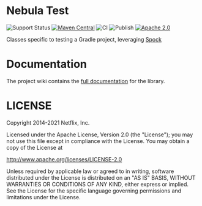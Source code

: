 Nebula Test
===========

![Support Status](https://img.shields.io/badge/nebula-active-green.svg)
[![Maven Central](https://img.shields.io/maven-central/v/com.netflix.nebula/nebula-test)](https://maven-badges.herokuapp.com/maven-central/com.netflix.nebula/nebula-test)
![CI](https://github.com/nebula-plugins/nebula-test/actions/workflows/ci.yml/badge.svg)
![Publish](https://github.com/nebula-plugins/nebula-test/actions/workflows/publish.yml/badge.svg)
[![Apache 2.0](https://img.shields.io/github/license/nebula-plugins/nebula-test.svg)](http://www.apache.org/licenses/LICENSE-2.0)

Classes specific to testing a Gradle project, leveraging [Spock](http://spockframework.org)

# Documentation

The project wiki contains the [full documentation](https://github.com/nebula-plugins/nebula-test/wiki) for the library.


LICENSE
=======

Copyright 2014-2021 Netflix, Inc.

Licensed under the Apache License, Version 2.0 (the "License");
you may not use this file except in compliance with the License.
You may obtain a copy of the License at

<http://www.apache.org/licenses/LICENSE-2.0>

Unless required by applicable law or agreed to in writing, software
distributed under the License is distributed on an "AS IS" BASIS,
WITHOUT WARRANTIES OR CONDITIONS OF ANY KIND, either express or implied.
See the License for the specific language governing permissions and
limitations under the License.
